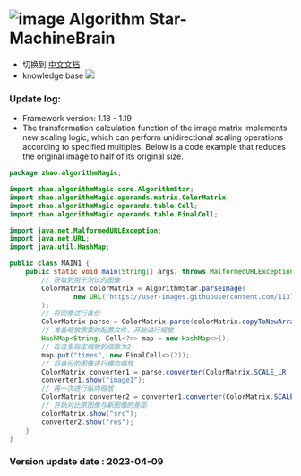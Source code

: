 # ![image](https://user-images.githubusercontent.com/113756063/194830221-abe24fcc-484b-4769-b3b7-ec6d8138f436.png) Algorithm Star-MachineBrain

- 切换到 [中文文档](https://github.com/BeardedManZhao/algorithmStar/blob/Zhao-develop/src_code/README-Chinese.md)
- knowledge base
  <a href="https://github.com/BeardedManZhao/algorithmStar/blob/main/KnowledgeDocument/knowledge%20base.md">
  <img src = "https://user-images.githubusercontent.com/113756063/194832492-f8c184c1-55e8-4f16-943a-34b99ac751d4.png"/>
  </a>

### Update log:

* Framework version: 1.18 - 1.19
* The transformation calculation function of the image matrix implements new scaling logic, which can perform
  unidirectional scaling operations according to specified multiples. Below is a code example that reduces the original
  image to half of its original size.

```java
package zhao.algorithmMagic;

import zhao.algorithmMagic.core.AlgorithmStar;
import zhao.algorithmMagic.operands.matrix.ColorMatrix;
import zhao.algorithmMagic.operands.table.Cell;
import zhao.algorithmMagic.operands.table.FinalCell;

import java.net.MalformedURLException;
import java.net.URL;
import java.util.HashMap;

public class MAIN1 {
    public static void main(String[] args) throws MalformedURLException {
        // 获取到用于测试的图像
        ColorMatrix colorMatrix = AlgorithmStar.parseImage(
                new URL("https://user-images.githubusercontent.com/113756063/194830221-abe24fcc-484b-4769-b3b7-ec6d8138f436.png")
        );
        // 将图像进行备份
        ColorMatrix parse = ColorMatrix.parse(colorMatrix.copyToNewArrays());
        // 准备缩放需要的配置文件，开始进行缩放
        HashMap<String, Cell<?>> map = new HashMap<>();
        // 在这里指定缩放的倍数为2
        map.put("times", new FinalCell<>(2));
        // 将备份的图像进行横向缩放
        ColorMatrix converter1 = parse.converter(ColorMatrix.SCALE_LR, map);
        converter1.show("image1");
        // 再一次进行纵向缩放
        ColorMatrix converter2 = converter1.converter(ColorMatrix.SCALE_BT, map);
        // 开始对比原图像与新图像的差距
        colorMatrix.show("src");
        converter2.show("res");
    }
}
```

### Version update date : 2023-04-09